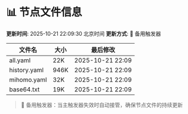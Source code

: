 # 📊 节点文件信息

**更新时间**: 2025-10-21 22:09:30 北京时间
**更新方式**: 🔄 备用触发器

| 文件名 | 大小 | 最后修改 |
|--------|------|----------|
| all.yaml | 22K | 2025-10-21 22:09 |
| history.yaml | 946K | 2025-10-21 22:09 |
| mihomo.yaml | 32K | 2025-10-21 22:09 |
| base64.txt | 19K | 2025-10-21 22:09 |

> 🔄 备用触发器：当主触发器失效时自动接管，确保节点文件的持续更新
